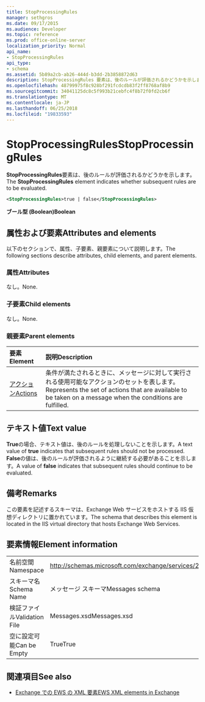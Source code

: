 ```yaml
---
title: StopProcessingRules
manager: sethgros
ms.date: 09/17/2015
ms.audience: Developer
ms.topic: reference
ms.prod: office-online-server
localization_priority: Normal
api_name:
- StopProcessingRules
api_type:
- schema
ms.assetid: 5b89a2cb-ab26-444d-b3dd-2b3858872d63
description: StopProcessingRules 要素は、後のルールが評価されるかどうかを示します。
ms.openlocfilehash: 48799975f8c928bf291fcdcdb83f2ff8768af8b9
ms.sourcegitcommit: 34041125dc8c5f993b21cebfc4f8b72f0fd2cb6f
ms.translationtype: MT
ms.contentlocale: ja-JP
ms.lasthandoff: 06/25/2018
ms.locfileid: "19833593"
---
```

# <a name="stopprocessingrules"></a><span data-ttu-id="59689-103">StopProcessingRules</span><span class="sxs-lookup"><span data-stu-id="59689-103">StopProcessingRules</span></span>

<span data-ttu-id="59689-104">**StopProcessingRules**要素は、後のルールが評価されるかどうかを示します。</span><span class="sxs-lookup"><span data-stu-id="59689-104">The **StopProcessingRules** element indicates whether subsequent rules are to be evaluated.</span></span> 
  
```XML
<StopProcessingRules>true | false</StopProcessingRules>
```

 <span data-ttu-id="59689-105">**ブール型 (Boolean)**</span><span class="sxs-lookup"><span data-stu-id="59689-105">**Boolean**</span></span>
## <a name="attributes-and-elements"></a><span data-ttu-id="59689-106">属性および要素</span><span class="sxs-lookup"><span data-stu-id="59689-106">Attributes and elements</span></span>

<span data-ttu-id="59689-107">以下のセクションで、属性、子要素、親要素について説明します。</span><span class="sxs-lookup"><span data-stu-id="59689-107">The following sections describe attributes, child elements, and parent elements.</span></span>
  
### <a name="attributes"></a><span data-ttu-id="59689-108">属性</span><span class="sxs-lookup"><span data-stu-id="59689-108">Attributes</span></span>

<span data-ttu-id="59689-109">なし。</span><span class="sxs-lookup"><span data-stu-id="59689-109">None.</span></span>
  
### <a name="child-elements"></a><span data-ttu-id="59689-110">子要素</span><span class="sxs-lookup"><span data-stu-id="59689-110">Child elements</span></span>

<span data-ttu-id="59689-111">なし。</span><span class="sxs-lookup"><span data-stu-id="59689-111">None.</span></span>
  
### <a name="parent-elements"></a><span data-ttu-id="59689-112">親要素</span><span class="sxs-lookup"><span data-stu-id="59689-112">Parent elements</span></span>

|<span data-ttu-id="59689-113">**要素**</span><span class="sxs-lookup"><span data-stu-id="59689-113">**Element**</span></span>|<span data-ttu-id="59689-114">**説明**</span><span class="sxs-lookup"><span data-stu-id="59689-114">**Description**</span></span>|
|:-----|:-----|
|[<span data-ttu-id="59689-115">アクション</span><span class="sxs-lookup"><span data-stu-id="59689-115">Actions</span></span>](actions.md) <br/> |<span data-ttu-id="59689-116">条件が満たされるときに、メッセージに対して実行される使用可能なアクションのセットを表します。</span><span class="sxs-lookup"><span data-stu-id="59689-116">Represents the set of actions that are available to be taken on a message when the conditions are fulfilled.</span></span>  <br/> |
   
## <a name="text-value"></a><span data-ttu-id="59689-117">テキスト値</span><span class="sxs-lookup"><span data-stu-id="59689-117">Text value</span></span>

<span data-ttu-id="59689-118">**True**の場合、テキスト値は、後のルールを処理しないことを示します。</span><span class="sxs-lookup"><span data-stu-id="59689-118">A text value of **true** indicates that subsequent rules should not be processed.</span></span> <span data-ttu-id="59689-119">**False**の値は、後のルールが評価されるように継続する必要があることを示します。</span><span class="sxs-lookup"><span data-stu-id="59689-119">A value of **false** indicates that subsequent rules should continue to be evaluated.</span></span> 
  
## <a name="remarks"></a><span data-ttu-id="59689-120">備考</span><span class="sxs-lookup"><span data-stu-id="59689-120">Remarks</span></span>

<span data-ttu-id="59689-121">この要素を記述するスキーマは、Exchange Web サービスをホストする IIS 仮想ディレクトリに置かれています。</span><span class="sxs-lookup"><span data-stu-id="59689-121">The schema that describes this element is located in the IIS virtual directory that hosts Exchange Web Services.</span></span>
  
## <a name="element-information"></a><span data-ttu-id="59689-122">要素情報</span><span class="sxs-lookup"><span data-stu-id="59689-122">Element information</span></span>

|||
|:-----|:-----|
|<span data-ttu-id="59689-123">名前空間</span><span class="sxs-lookup"><span data-stu-id="59689-123">Namespace</span></span>  <br/> |http://schemas.microsoft.com/exchange/services/2006/messages  <br/> |
|<span data-ttu-id="59689-124">スキーマ名</span><span class="sxs-lookup"><span data-stu-id="59689-124">Schema Name</span></span>  <br/> |<span data-ttu-id="59689-125">メッセージ スキーマ</span><span class="sxs-lookup"><span data-stu-id="59689-125">Messages schema</span></span>  <br/> |
|<span data-ttu-id="59689-126">検証ファイル</span><span class="sxs-lookup"><span data-stu-id="59689-126">Validation File</span></span>  <br/> |<span data-ttu-id="59689-127">Messages.xsd</span><span class="sxs-lookup"><span data-stu-id="59689-127">Messages.xsd</span></span>  <br/> |
|<span data-ttu-id="59689-128">空に設定可能</span><span class="sxs-lookup"><span data-stu-id="59689-128">Can be Empty</span></span>  <br/> |<span data-ttu-id="59689-129">True</span><span class="sxs-lookup"><span data-stu-id="59689-129">True</span></span>  <br/> |
   
## <a name="see-also"></a><span data-ttu-id="59689-130">関連項目</span><span class="sxs-lookup"><span data-stu-id="59689-130">See also</span></span>



- [<span data-ttu-id="59689-131">Exchange での EWS の XML 要素</span><span class="sxs-lookup"><span data-stu-id="59689-131">EWS XML elements in Exchange</span></span>](ews-xml-elements-in-exchange.md)

